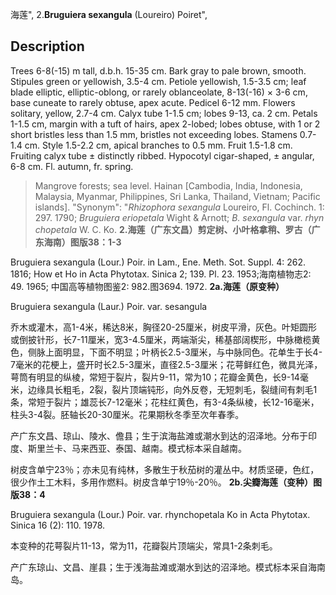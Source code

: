 海莲",
2.**Bruguiera sexangula** (Loureiro) Poiret",

## Description
Trees 6-8(-15) m tall, d.b.h. 15-35 cm. Bark gray to pale brown, smooth. Stipules green or yellowish, 3.5-4 cm. Petiole yellowish, 1.5-3.5 cm; leaf blade elliptic, elliptic-oblong, or rarely oblanceolate, 8-13(-16) × 3-6 cm, base cuneate to rarely obtuse, apex acute. Pedicel 6-12 mm. Flowers solitary, yellow, 2.7-4 cm. Calyx tube 1-1.5 cm; lobes 9-13, ca. 2 cm. Petals 1-1.5 cm, margin with a tuft of hairs, apex 2-lobed; lobes obtuse, with 1 or 2 short bristles less than 1.5 mm, bristles not exceeding lobes. Stamens 0.7-1.4 cm. Style 1.5-2.2 cm, apical branches to 0.5 mm. Fruit 1.5-1.8 cm. Fruiting calyx tube ± distinctly ribbed. Hypocotyl cigar-shaped, ± angular, 6-8 cm. Fl. autumn, fr. spring.

> Mangrove forests; sea level. Hainan [Cambodia, India, Indonesia, Malaysia, Myanmar, Philippines, Sri Lanka, Thailand, Vietnam; Pacific islands].
  "Synonym": "*Rhizophora sexangula* Loureiro, Fl. Cochinch. 1: 297. 1790; *Bruguiera eriopetala* Wight &amp; Arnott; *B. sexangula* var. *rhyn* *chopetala* W. C. Ko.
**2.海莲（广东文昌）剪定树、小叶格拿稍、罗古（广东海南）图版38：1-3**

Bruguiera sexangula (Lour.) Poir. in Lam., Ene. Meth. Sot. Suppl. 4: 262. 1816; How et Ho in Acta Phytotax. Sinica 2; 139. Pl. 23. 1953;海南植物志2: 49. 1965; 中国高等植物图鉴2: 982.图3694. 1972.
**2a.海莲（原变种）**

Bruguiera sexangula (Laur.) Poir. var. sesangula

乔木或灌木，高1-4米，稀达8米，胸径20-25厘米，树皮平滑，灰色。叶矩圆形或倒披针形，长7-11厘米，宽3-4.5厘米，两端渐尖，稀基部阔楔形，中脉橄榄黄色，侧脉上面明显，下面不明显；叶柄长2.5-3厘米，与中脉同色。花单生于长4-7毫米的花梗上，盛开时长2.5-3厘米，直径2.5-3厘米；花萼鲜红色，微具光泽，萼筒有明显的纵棱，常短于裂片，裂片9-11，常为10；花瓣金黄色，长9-14毫米，边缘具长粗毛，2裂，裂片顶端钝形，向外反卷，无短刺毛，裂缝间有刺毛1条，常短于裂片；雄蕊长7-12毫米；花柱红黄色，有3-4条纵棱，长12-16毫米，柱头3-4裂。胚轴长20-30厘米。花果期秋冬季至次年春季。

产广东文昌、琼山、陵水、儋县；生于滨海盐滩或潮水到达的沼泽地。分布于印度、斯里兰卡、马来西亚、泰国、越南。模式标本采自越南。

树皮含单宁23％；亦未见有纯林，多散生于秋茄树的灌丛中。材质坚硬，色红，很少作土工木料，多用作燃料。树皮含单宁19％-20％。
**2b.尖瓣海莲（变种）图版38：4**

Bruguiera sexangula (Lour.) Poir. var. rhynchopetala Ko in Acta Phytotax. Sinica 16 (2): 110. 1978.

本变种的花萼裂片11-13，常为11，花瓣裂片顶端尖，常具1-2条刺毛。

产广东琼山、文昌、崖县；生于浅海盐滩或潮水到达的沼泽地。模式标本采自海南岛。
